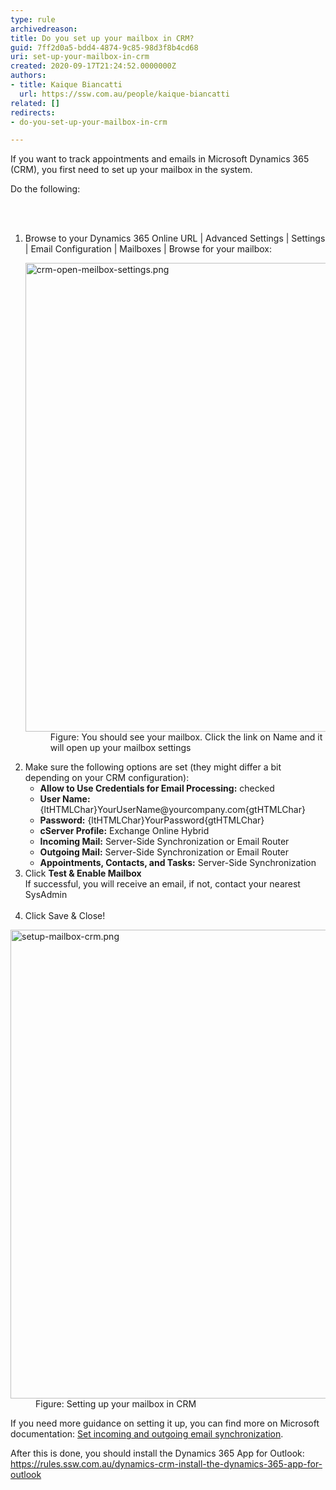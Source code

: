 ```yaml
---
type: rule
archivedreason: 
title: Do you set up your mailbox in CRM?
guid: 7ff2d0a5-bdd4-4874-9c85-98d3f8b4cd68
uri: set-up-your-mailbox-in-crm
created: 2020-09-17T21:24:52.0000000Z
authors:
- title: Kaique Biancatti
  url: https://ssw.com.au/people/kaique-biancatti
related: []
redirects:
- do-you-set-up-your-mailbox-in-crm

---
```



<p class="ssw15-rteElement-P">If you want to track appointments and emails in Microsoft Dynamics 365 (CRM), you first need to set up your mailbox in the system.<br></p><p class="ssw15-rteElement-P">​Do the following&#58;​​​​<br></p>
<br><excerpt class='endintro'></excerpt><br>
<ol><li>Browse to&#160;your Dynamics 365 Online URL | Advanced Settings | Settings | Email Configuration | Mailboxes | Browse for your mailbox&#58;
   <dl class="image"><dt><img src="/PublishingImages/crm-open-meilbox-settings.png" alt="crm-open-meilbox-settings.png" style="width&#58;750px;" /></dt><dd>Figure&#58; You should see your mailbox. Click the link on Name and it will open up your mailbox settings<br></dd></dl></li><li>Make sure the following options are set (they might differ a bit depending on your CRM configuration)&#58; 
      <ul><li><b>Allow to Use Credentials for Email Processing&#58;</b> checked</li><li><b>User Name&#58;</b> {ltHTMLChar}YourUserName@yourcompany.com{gtHTMLChar}</li><li><b>Password&#58;</b> {ltHTMLChar}YourPassword{gtHTMLChar}</li><li><b>cServer Profile&#58;</b> Exchange Online Hybrid</li><li><b>Incoming Mail&#58;</b> Server-Side Synchronization or Email Router</li><li><b>Outgoing Mail&#58;</b> Server-Side Synchronization or Email Router</li><li><b>Appointments, Contacts, and Tasks&#58;</b> Server-Side Synchronization</li></ul></li><li>Click <b>Test &amp; Enable Mailbox</b><br>If successful, you will receive an email, if not, contact your nearest SysAdmin<br><br></li><li>Click Save &amp; Close!</li></ol><dl class="image"><dt>
      <img src="/PublishingImages/setup-mailbox-crm.png" alt="setup-mailbox-crm.png" style="width&#58;750px;" />
   </dt><dd>Figure&#58; Setting up your mailbox in CRM<br></dd></dl><p>If you need more guidance on setting it up, you can find more on Microsoft documentation&#58;&#160;<a href="https&#58;//docs.microsoft.com/en-us/dynamics365/customerengagement/on-premises/admin/set-incoming-outgoing-email-synchronization">Set incoming and outgoing email synchronization</a>.</p><p>After this is done, you should install the Dynamics 365 App for Outlook&#58; <a href="/_layouts/15/FIXUPREDIRECT.ASPX?WebId=3dfc0e07-e23a-4cbb-aac2-e778b71166a2&amp;TermSetId=07da3ddf-0924-4cd2-a6d4-a4809ae20160&amp;TermId=31d6b133-8ed2-4ef4-b0b8-33bfebd85d10">https&#58;//rules.ssw.com.au/dynamics-crm-install-the-dynamics-365-app-for-outlook</a><br></p>


